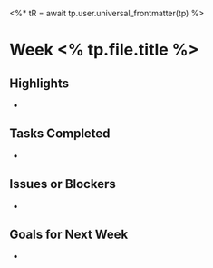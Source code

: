 <%* tR = await tp.user.universal_frontmatter(tp) %>
# Week <% tp.file.title %>

## Highlights
- 

## Tasks Completed
- 

## Issues or Blockers
- 

## Goals for Next Week
- 
